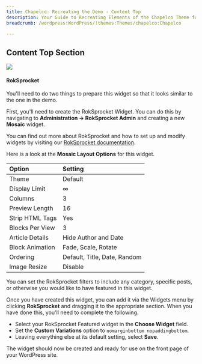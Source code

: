 ```yaml
---
title: Chapelco: Recreating the Demo - Content Top
description: Your Guide to Recreating Elements of the Chapelco Theme for WordPress
breadcrumb: /wordpress:WordPress/!themes:Themes/chapelco:Chapelco

---
```


Content Top Section
-----
![][contenttop]

#### RokSprocket
You'll need to do two things to prepare this widget so that it looks similar to the one in the demo.

First, you'll need to create the RokSprocket Widget. You can do this by navigating to **Administration -> RokSprocket Admin** and creating a new **Mosaic** widget. 

You can find out more about RokSprocket and how to set up and modify widgets by visiting our [RokSprocket documentation][roksprocket].

Here is a look at the **Mosaic Layout Options** for this widget.

| Option          | Setting                      |  
| :-------------- | :--------------------------- |  
| Theme           | Default                      |  
| Display Limit   | ∞                            |  
| Columns         | 3                            |  
| Preview Length  | 16                           |  
| Strip HTML Tags | Yes                          |  
| Blocks Per View | 3                            |  
| Article Details | Hide Author and Date         |  
| Block Animation | Fade, Scale, Rotate          |  
| Ordering        | Default, Title, Date, Random |  
| Image Resize    | Disable                      |  

You can set the RokSprocket filters to include any category, specific posts, or otherwise you would like to have featured in this widget.

Once you have created this widget, you can add it via the Widgets menu by clicking **RokSprocket** and dragging it to the appropriate section. When you have done this, you'll need to complete the following.

* Select your RokSprocket Featured widget in the **Choose Widget** field.
* Set the **Custom Variations** option to `nomarginbottom nopaddingbottom`.
* Leaving everything else at its default setting, select **Save**.

The widget should now be created and ready for use on the front page of your WordPress site.

[contenttop]: assets/demo_contenttop.jpeg
[roksprocket]: ../../plugins/roksprocket